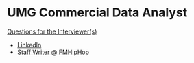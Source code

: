 # UMG Commercial Data Analyst
[Questions for the Interviewer(s)](https://github.com/svanhemert00/UMG-Commercial-Data-Analyst/blob/main/interview_questions.md)

- [LinkedIn](https://www.linkedin.com/in/sebastianvanhemert)
- [Staff Writer @ FMHipHop](https://github.com/svanhemert00/UMG-Commercial-Data-Analyst/blob/main/staff-writer-FMHipHop.md)
